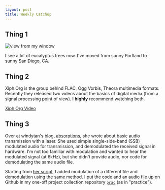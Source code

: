 ```yaml
---
layout: post
title: Weekly Catchup
---
```


## Thing 1

![view from my window]({{site.url}}/images/trees.jpg)

I see a lot of eucalyptus trees now. I've moved from sunny Portland to sunny
San Diego, CA.

## Thing 2

Xiph.Org is the group behind FLAC, Ogg Vorbis, Theora multimedia formats.
Recently they released two videos about the basics of digital media (from a
signal processing point of view).  I **highly** recommend watching both.

[Xiph.Org Video](https://www.xiph.org/video/)

## Thing 3

Over at windytan's blog,
[absorptions](http://www.windytan.com/2013/02/voice-over-laser.html), she wrote
about basic audio transmission with a laser. She used simple single-side-band
(SSB) modulated audio for transmission, and demodulated the received signal in
hardware.  I'm not too familiar with modulation and wanted to hear the modulated
signal (at 6kHz), but she didn't provide audio, nor code for demodulating the
same audio file.

Starting from [her script](https://gist.github.com/windytan/5021143), I added
modulation of a different file and demodulation using the same method.  I put
the code and an audio file up on Github in my one-off project collection
repository [`prac`](https://github.com/kebno/prac/tree/master/007) (as in
"practice").
